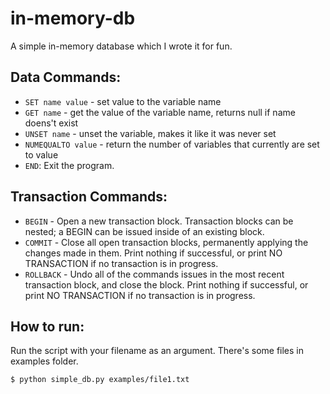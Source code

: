 # in-memory-db

A simple in-memory database which I wrote it for fun.

## Data Commands:
 - `SET name value` - set value to the variable name
 - `GET name` - get the value of the variable name, returns null if name doens't exist
 - `UNSET name` - unset the variable, makes it like it was never set
 - `NUMEQUALTO value` - return the number of variables that currently are set to value
 - `END`: Exit the program.

## Transaction Commands:
 - `BEGIN` - Open a new transaction block. Transaction blocks can be nested; a BEGIN can be issued inside of an existing block.
 - `COMMIT` - Close all open transaction blocks, permanently applying the changes made in them. Print nothing if successful, or print NO TRANSACTION if no transaction is in progress.
 - `ROLLBACK` - Undo all of the commands issues in the most recent transaction block, and close the block. Print nothing if successful, or print NO TRANSACTION if no transaction is in progress.
 
## How to run:

 Run the script with your filename as an argument. There's some files in examples folder. 

```bash
$ python simple_db.py examples/file1.txt
```